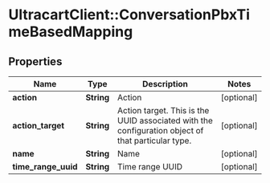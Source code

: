 # UltracartClient::ConversationPbxTimeBasedMapping

## Properties
Name | Type | Description | Notes
------------ | ------------- | ------------- | -------------
**action** | **String** | Action | [optional] 
**action_target** | **String** | Action target.  This is the UUID associated with the configuration object of that particular type. | [optional] 
**name** | **String** | Name | [optional] 
**time_range_uuid** | **String** | Time range UUID | [optional] 


